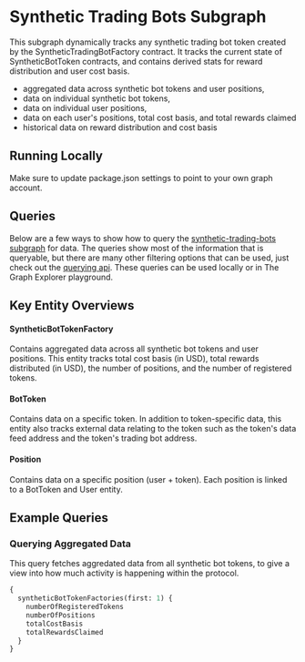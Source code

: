 # Synthetic Trading Bots Subgraph

This subgraph dynamically tracks any synthetic trading bot token created by the SyntheticTradingBotFactory contract. It tracks the current state of SyntheticBotToken contracts, and contains derived stats for reward distribution and user cost basis.

- aggregated data across synthetic bot tokens and user positions,
- data on individual synthetic bot tokens,
- data on individual user positions,
- data on each user's positions, total cost basis, and total rewards claimed
- historical data on reward distribution and cost basis

## Running Locally

Make sure to update package.json settings to point to your own graph account.

## Queries

Below are a few ways to show how to query the [synthetic-trading-bots subgraph](https://thegraph.com/hosted-service/subgraph/tradegen/synthetic-trading-bots) for data. The queries show most of the information that is queryable, but there are many other filtering options that can be used, just check out the [querying api](https://thegraph.com/docs/graphql-api). These queries can be used locally or in The Graph Explorer playground.

## Key Entity Overviews

#### SyntheticBotTokenFactory

Contains aggregated data across all synthetic bot tokens and user positions. This entity tracks total cost basis (in USD), total rewards distributed (in USD), the number of positions, and the number of registered tokens.

#### BotToken

Contains data on a specific token. In addition to token-specific data, this entity also tracks external data relating to the token such as the token's data feed address and the token's trading bot address.

#### Position

Contains data on a specific position (user + token). Each position is linked to a BotToken and User entity.

## Example Queries

### Querying Aggregated Data

This query fetches aggredated data from all synthetic bot tokens, to give a view into how much activity is happening within the protocol.

```graphql
{
  syntheticBotTokenFactories(first: 1) {
    numberOfRegisteredTokens
    numberOfPositions
    totalCostBasis
    totalRewardsClaimed
  }
}
```
